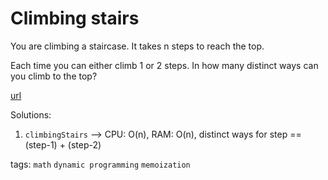 # Climbing stairs

You are climbing a staircase. It takes n steps to reach the top.

Each time you can either climb 1 or 2 steps. In how many distinct ways can you climb to the top?

[url](https://leetcode.com/problems/climbing-stairs/description/)

Solutions:
1. `climbingStairs` --> CPU: O(n), RAM: O(n), distinct ways for step == (step-1) + (step-2)

tags:
`math` `dynamic programming` `memoization`